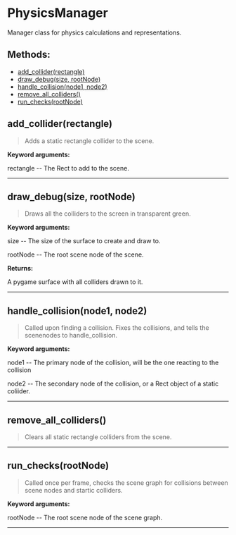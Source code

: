 # PhysicsManager 
  Manager class for physics calculations and representations. 

## Methods: 
* [add_collider(rectangle)](#add_collider) 
* [draw_debug(size, rootNode)](#draw_debug) 
* [handle_collision(node1, node2)](#handle_collision) 
* [remove_all_colliders()](#remove_all_colliders) 
* [run_checks(rootNode)](#run_checks) 
<div id="add_collider"></div>

## add_collider(rectangle) 

  

 > Adds a static rectangle collider to the scene.

 

 **Keyword arguments:**

 rectangle -- The Rect to add to the scene. 

 --- 
<div id="draw_debug"></div>

## draw_debug(size, rootNode) 

  

 > Draws all the colliders to the screen in transparent green.

 

 **Keyword arguments:**

 size -- The size of the surface to create and draw to.

 rootNode -- The root scene node of the scene.

 

 **Returns:**

 A pygame surface with all colliders drawn to it. 

 --- 
<div id="handle_collision"></div>

## handle_collision(node1, node2) 

  

 > Called upon finding a collision. Fixes the collisions, and tells the scenenodes to handle_collision.

 

 **Keyword arguments:**

 node1 -- The primary node of the collision, will be the one reacting to the collision

 node2 -- The secondary node of the collision, or a Rect object of a static coliider. 

 --- 
<div id="remove_all_colliders"></div>

## remove_all_colliders() 

  

 > Clears all static rectangle colliders from the scene. 

 --- 
<div id="run_checks"></div>

## run_checks(rootNode) 

  

 > Called once per frame, checks the scene graph for collisions between scene nodes and startic colliders.

 

 **Keyword arguments:**

 rootNode -- The root scene node of the scene graph. 

 --- 
